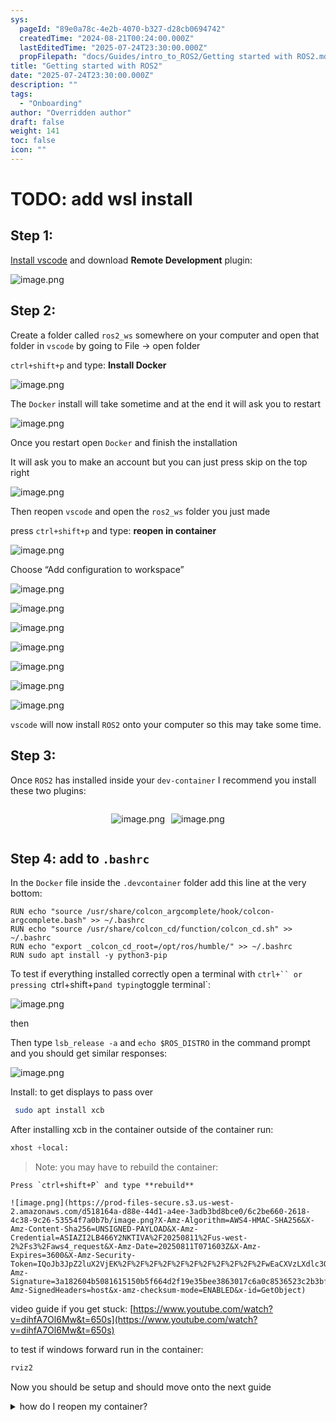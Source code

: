 ```yaml
---
sys:
  pageId: "89e0a78c-4e2b-4070-b327-d28cb0694742"
  createdTime: "2024-08-21T00:24:00.000Z"
  lastEditedTime: "2025-07-24T23:30:00.000Z"
  propFilepath: "docs/Guides/intro_to_ROS2/Getting started with ROS2.md"
title: "Getting started with ROS2"
date: "2025-07-24T23:30:00.000Z"
description: ""
tags:
  - "Onboarding"
author: "Overridden author"
draft: false
weight: 141
toc: false
icon: ""
---
```


# TODO: add wsl install

## Step 1:

[Install vscode](https://code.visualstudio.com/download) and download **Remote Development** plugin:

![image.png](https://prod-files-secure.s3.us-west-2.amazonaws.com/d518164a-d88e-44d1-a4ee-3adb3bd8bce0/efb52993-1881-4a40-b95e-6f020334f022/image.png?X-Amz-Algorithm=AWS4-HMAC-SHA256&X-Amz-Content-Sha256=UNSIGNED-PAYLOAD&X-Amz-Credential=ASIAZI2LB46654Q5V4EP%2F20250811%2Fus-west-2%2Fs3%2Faws4_request&X-Amz-Date=20250811T071557Z&X-Amz-Expires=3600&X-Amz-Security-Token=IQoJb3JpZ2luX2VjEK%2F%2F%2F%2F%2F%2F%2F%2F%2F%2F%2FwEaCXVzLXdlc3QtMiJGMEQCIFYSNx22KQxsjzBa6RznbaOimGOYBSJWu1RQCtVS7oGBAiBrdO6J%2B8058%2F1l%2F1rduOmaDVhcvvlBIK5egKTDkYQfpSqIBAjo%2F%2F%2F%2F%2F%2F%2F%2F%2F%2F8BEAAaDDYzNzQyMzE4MzgwNSIMQZcgAjLKxr38JSANKtwDgHCUUBx5sWS4kxTCbUF1Lxnh%2FuMqevtfwBSMp4ibf%2FlsJxYlG4MlJAc339i%2BSLzDIR4sKILPWoIzBezw6x5UBuyBpq0oUGM6J10%2BNAeq%2B8piHbPeh%2FDB8T%2Fq58RcuI6JWr35oyFjzYAzMd4wKHSCErTmlaqBdIMt%2Fd2STHmKQeBy734LnW%2BZzjZ8bVp8oAAztjolTCMzGLmXVlDld73Tgvqr2zVdam%2BoDRvqIi4cqte29xr6uzxtXJKJqwoFqZgC72ByZvNTl61%2FYF6tPJQvTjwNbnyndINcC%2FdS5fflo%2F1wYK%2FpJGUEBgDu0c5s0i8MDR9iNjtBs45zyCFUrMj%2F49gphRha91hbzgh5gOJARr%2BPtqWu9g%2F0vvIzpF8o1iXRMWzDz22LZIeJXbEbCxoMZa0eMcCek2drQbvaHTrQcpObwuUJgvHA91nzg9RHti%2Bbq8miIUcD%2FXQ7xeTh524BxwDFz9y%2F7D4abt2kT9LoBvhkP9X9a2FsMJP%2FsfzPu4jLtb3FsOssm%2B4q4RuokWdjGPKJDcpFaXSfVK%2FxsKmy9vx%2FKPJENix%2Fyzgz38p%2BSbWGWc1%2FFz79oxhT3Fb%2Fe1Fo9dRXh1jPHDlhDW%2FJIkR5NmMz8zi92iBeT9yGLwcwwavmxAY6pgHR3q8Wo4j%2B%2Blz7NbdwBnSi%2BhNRS6TFINSObQCyU1k2ij8IYQJbcY%2F80yMGUZXuoJNDltU45R7wG1%2F8xQRfQJTGFANKgQ0iwbUzYZHeCysfgFn9IA1mSQx%2FtnKlz0W%2Fslf4wXp4UM%2FiSndRzIvqQFcU1n6qyKIWOLS4YKQd3j1aRJMyuBSHVzF1H9q25f93exBMfWq%2F1CDpTtjCa6JsCXh752g7jc65&X-Amz-Signature=798ebf72c4cd1e06f80c826eee526c5440efedef9491d33cf78fe5a0611db951&X-Amz-SignedHeaders=host&x-amz-checksum-mode=ENABLED&x-id=GetObject)

## Step 2:

Create a folder called `ros2_ws` somewhere on your computer and open that folder in `vscode` by going to File → open folder 

`ctrl+shift+p` and type: **Install Docker**

![image.png](https://prod-files-secure.s3.us-west-2.amazonaws.com/d518164a-d88e-44d1-a4ee-3adb3bd8bce0/2269dc0e-1cd5-47ff-bceb-c04ad9b2eab0/image.png?X-Amz-Algorithm=AWS4-HMAC-SHA256&X-Amz-Content-Sha256=UNSIGNED-PAYLOAD&X-Amz-Credential=ASIAZI2LB46654Q5V4EP%2F20250811%2Fus-west-2%2Fs3%2Faws4_request&X-Amz-Date=20250811T071557Z&X-Amz-Expires=3600&X-Amz-Security-Token=IQoJb3JpZ2luX2VjEK%2F%2F%2F%2F%2F%2F%2F%2F%2F%2F%2FwEaCXVzLXdlc3QtMiJGMEQCIFYSNx22KQxsjzBa6RznbaOimGOYBSJWu1RQCtVS7oGBAiBrdO6J%2B8058%2F1l%2F1rduOmaDVhcvvlBIK5egKTDkYQfpSqIBAjo%2F%2F%2F%2F%2F%2F%2F%2F%2F%2F8BEAAaDDYzNzQyMzE4MzgwNSIMQZcgAjLKxr38JSANKtwDgHCUUBx5sWS4kxTCbUF1Lxnh%2FuMqevtfwBSMp4ibf%2FlsJxYlG4MlJAc339i%2BSLzDIR4sKILPWoIzBezw6x5UBuyBpq0oUGM6J10%2BNAeq%2B8piHbPeh%2FDB8T%2Fq58RcuI6JWr35oyFjzYAzMd4wKHSCErTmlaqBdIMt%2Fd2STHmKQeBy734LnW%2BZzjZ8bVp8oAAztjolTCMzGLmXVlDld73Tgvqr2zVdam%2BoDRvqIi4cqte29xr6uzxtXJKJqwoFqZgC72ByZvNTl61%2FYF6tPJQvTjwNbnyndINcC%2FdS5fflo%2F1wYK%2FpJGUEBgDu0c5s0i8MDR9iNjtBs45zyCFUrMj%2F49gphRha91hbzgh5gOJARr%2BPtqWu9g%2F0vvIzpF8o1iXRMWzDz22LZIeJXbEbCxoMZa0eMcCek2drQbvaHTrQcpObwuUJgvHA91nzg9RHti%2Bbq8miIUcD%2FXQ7xeTh524BxwDFz9y%2F7D4abt2kT9LoBvhkP9X9a2FsMJP%2FsfzPu4jLtb3FsOssm%2B4q4RuokWdjGPKJDcpFaXSfVK%2FxsKmy9vx%2FKPJENix%2Fyzgz38p%2BSbWGWc1%2FFz79oxhT3Fb%2Fe1Fo9dRXh1jPHDlhDW%2FJIkR5NmMz8zi92iBeT9yGLwcwwavmxAY6pgHR3q8Wo4j%2B%2Blz7NbdwBnSi%2BhNRS6TFINSObQCyU1k2ij8IYQJbcY%2F80yMGUZXuoJNDltU45R7wG1%2F8xQRfQJTGFANKgQ0iwbUzYZHeCysfgFn9IA1mSQx%2FtnKlz0W%2Fslf4wXp4UM%2FiSndRzIvqQFcU1n6qyKIWOLS4YKQd3j1aRJMyuBSHVzF1H9q25f93exBMfWq%2F1CDpTtjCa6JsCXh752g7jc65&X-Amz-Signature=4afd62a7a6c618f75e42e9b96a1a6ed1cd0b3b3fc16dcac703f3681330537b49&X-Amz-SignedHeaders=host&x-amz-checksum-mode=ENABLED&x-id=GetObject)

The `Docker` install will take sometime and at the end it will ask you to restart

![image.png](https://prod-files-secure.s3.us-west-2.amazonaws.com/d518164a-d88e-44d1-a4ee-3adb3bd8bce0/ed233f78-be33-4b1f-b89c-9c346c0e961e/image.png?X-Amz-Algorithm=AWS4-HMAC-SHA256&X-Amz-Content-Sha256=UNSIGNED-PAYLOAD&X-Amz-Credential=ASIAZI2LB46654Q5V4EP%2F20250811%2Fus-west-2%2Fs3%2Faws4_request&X-Amz-Date=20250811T071557Z&X-Amz-Expires=3600&X-Amz-Security-Token=IQoJb3JpZ2luX2VjEK%2F%2F%2F%2F%2F%2F%2F%2F%2F%2F%2FwEaCXVzLXdlc3QtMiJGMEQCIFYSNx22KQxsjzBa6RznbaOimGOYBSJWu1RQCtVS7oGBAiBrdO6J%2B8058%2F1l%2F1rduOmaDVhcvvlBIK5egKTDkYQfpSqIBAjo%2F%2F%2F%2F%2F%2F%2F%2F%2F%2F8BEAAaDDYzNzQyMzE4MzgwNSIMQZcgAjLKxr38JSANKtwDgHCUUBx5sWS4kxTCbUF1Lxnh%2FuMqevtfwBSMp4ibf%2FlsJxYlG4MlJAc339i%2BSLzDIR4sKILPWoIzBezw6x5UBuyBpq0oUGM6J10%2BNAeq%2B8piHbPeh%2FDB8T%2Fq58RcuI6JWr35oyFjzYAzMd4wKHSCErTmlaqBdIMt%2Fd2STHmKQeBy734LnW%2BZzjZ8bVp8oAAztjolTCMzGLmXVlDld73Tgvqr2zVdam%2BoDRvqIi4cqte29xr6uzxtXJKJqwoFqZgC72ByZvNTl61%2FYF6tPJQvTjwNbnyndINcC%2FdS5fflo%2F1wYK%2FpJGUEBgDu0c5s0i8MDR9iNjtBs45zyCFUrMj%2F49gphRha91hbzgh5gOJARr%2BPtqWu9g%2F0vvIzpF8o1iXRMWzDz22LZIeJXbEbCxoMZa0eMcCek2drQbvaHTrQcpObwuUJgvHA91nzg9RHti%2Bbq8miIUcD%2FXQ7xeTh524BxwDFz9y%2F7D4abt2kT9LoBvhkP9X9a2FsMJP%2FsfzPu4jLtb3FsOssm%2B4q4RuokWdjGPKJDcpFaXSfVK%2FxsKmy9vx%2FKPJENix%2Fyzgz38p%2BSbWGWc1%2FFz79oxhT3Fb%2Fe1Fo9dRXh1jPHDlhDW%2FJIkR5NmMz8zi92iBeT9yGLwcwwavmxAY6pgHR3q8Wo4j%2B%2Blz7NbdwBnSi%2BhNRS6TFINSObQCyU1k2ij8IYQJbcY%2F80yMGUZXuoJNDltU45R7wG1%2F8xQRfQJTGFANKgQ0iwbUzYZHeCysfgFn9IA1mSQx%2FtnKlz0W%2Fslf4wXp4UM%2FiSndRzIvqQFcU1n6qyKIWOLS4YKQd3j1aRJMyuBSHVzF1H9q25f93exBMfWq%2F1CDpTtjCa6JsCXh752g7jc65&X-Amz-Signature=72434acb2c1315e76f3194278bbc52a282f286b08784b9c7088963515d92d510&X-Amz-SignedHeaders=host&x-amz-checksum-mode=ENABLED&x-id=GetObject)

Once you restart open `Docker` and finish the installation

It will ask you to make an account but you can just press skip on the top right

![image.png](https://prod-files-secure.s3.us-west-2.amazonaws.com/d518164a-d88e-44d1-a4ee-3adb3bd8bce0/21010ad9-1659-4fd9-9f59-9932a09b2a3d/image.png?X-Amz-Algorithm=AWS4-HMAC-SHA256&X-Amz-Content-Sha256=UNSIGNED-PAYLOAD&X-Amz-Credential=ASIAZI2LB46654Q5V4EP%2F20250811%2Fus-west-2%2Fs3%2Faws4_request&X-Amz-Date=20250811T071557Z&X-Amz-Expires=3600&X-Amz-Security-Token=IQoJb3JpZ2luX2VjEK%2F%2F%2F%2F%2F%2F%2F%2F%2F%2F%2FwEaCXVzLXdlc3QtMiJGMEQCIFYSNx22KQxsjzBa6RznbaOimGOYBSJWu1RQCtVS7oGBAiBrdO6J%2B8058%2F1l%2F1rduOmaDVhcvvlBIK5egKTDkYQfpSqIBAjo%2F%2F%2F%2F%2F%2F%2F%2F%2F%2F8BEAAaDDYzNzQyMzE4MzgwNSIMQZcgAjLKxr38JSANKtwDgHCUUBx5sWS4kxTCbUF1Lxnh%2FuMqevtfwBSMp4ibf%2FlsJxYlG4MlJAc339i%2BSLzDIR4sKILPWoIzBezw6x5UBuyBpq0oUGM6J10%2BNAeq%2B8piHbPeh%2FDB8T%2Fq58RcuI6JWr35oyFjzYAzMd4wKHSCErTmlaqBdIMt%2Fd2STHmKQeBy734LnW%2BZzjZ8bVp8oAAztjolTCMzGLmXVlDld73Tgvqr2zVdam%2BoDRvqIi4cqte29xr6uzxtXJKJqwoFqZgC72ByZvNTl61%2FYF6tPJQvTjwNbnyndINcC%2FdS5fflo%2F1wYK%2FpJGUEBgDu0c5s0i8MDR9iNjtBs45zyCFUrMj%2F49gphRha91hbzgh5gOJARr%2BPtqWu9g%2F0vvIzpF8o1iXRMWzDz22LZIeJXbEbCxoMZa0eMcCek2drQbvaHTrQcpObwuUJgvHA91nzg9RHti%2Bbq8miIUcD%2FXQ7xeTh524BxwDFz9y%2F7D4abt2kT9LoBvhkP9X9a2FsMJP%2FsfzPu4jLtb3FsOssm%2B4q4RuokWdjGPKJDcpFaXSfVK%2FxsKmy9vx%2FKPJENix%2Fyzgz38p%2BSbWGWc1%2FFz79oxhT3Fb%2Fe1Fo9dRXh1jPHDlhDW%2FJIkR5NmMz8zi92iBeT9yGLwcwwavmxAY6pgHR3q8Wo4j%2B%2Blz7NbdwBnSi%2BhNRS6TFINSObQCyU1k2ij8IYQJbcY%2F80yMGUZXuoJNDltU45R7wG1%2F8xQRfQJTGFANKgQ0iwbUzYZHeCysfgFn9IA1mSQx%2FtnKlz0W%2Fslf4wXp4UM%2FiSndRzIvqQFcU1n6qyKIWOLS4YKQd3j1aRJMyuBSHVzF1H9q25f93exBMfWq%2F1CDpTtjCa6JsCXh752g7jc65&X-Amz-Signature=e1efea0fd93d2065c958cc3335cecbd568caa14444238ae98d49b55ec0aee210&X-Amz-SignedHeaders=host&x-amz-checksum-mode=ENABLED&x-id=GetObject)

Then reopen `vscode` and open the `ros2_ws` folder you just made

press `ctrl+shift+p` and type: **reopen in container**

![image.png](https://prod-files-secure.s3.us-west-2.amazonaws.com/d518164a-d88e-44d1-a4ee-3adb3bd8bce0/4e93b8c2-41ad-488c-8095-c74205196118/image.png?X-Amz-Algorithm=AWS4-HMAC-SHA256&X-Amz-Content-Sha256=UNSIGNED-PAYLOAD&X-Amz-Credential=ASIAZI2LB46654Q5V4EP%2F20250811%2Fus-west-2%2Fs3%2Faws4_request&X-Amz-Date=20250811T071557Z&X-Amz-Expires=3600&X-Amz-Security-Token=IQoJb3JpZ2luX2VjEK%2F%2F%2F%2F%2F%2F%2F%2F%2F%2F%2FwEaCXVzLXdlc3QtMiJGMEQCIFYSNx22KQxsjzBa6RznbaOimGOYBSJWu1RQCtVS7oGBAiBrdO6J%2B8058%2F1l%2F1rduOmaDVhcvvlBIK5egKTDkYQfpSqIBAjo%2F%2F%2F%2F%2F%2F%2F%2F%2F%2F8BEAAaDDYzNzQyMzE4MzgwNSIMQZcgAjLKxr38JSANKtwDgHCUUBx5sWS4kxTCbUF1Lxnh%2FuMqevtfwBSMp4ibf%2FlsJxYlG4MlJAc339i%2BSLzDIR4sKILPWoIzBezw6x5UBuyBpq0oUGM6J10%2BNAeq%2B8piHbPeh%2FDB8T%2Fq58RcuI6JWr35oyFjzYAzMd4wKHSCErTmlaqBdIMt%2Fd2STHmKQeBy734LnW%2BZzjZ8bVp8oAAztjolTCMzGLmXVlDld73Tgvqr2zVdam%2BoDRvqIi4cqte29xr6uzxtXJKJqwoFqZgC72ByZvNTl61%2FYF6tPJQvTjwNbnyndINcC%2FdS5fflo%2F1wYK%2FpJGUEBgDu0c5s0i8MDR9iNjtBs45zyCFUrMj%2F49gphRha91hbzgh5gOJARr%2BPtqWu9g%2F0vvIzpF8o1iXRMWzDz22LZIeJXbEbCxoMZa0eMcCek2drQbvaHTrQcpObwuUJgvHA91nzg9RHti%2Bbq8miIUcD%2FXQ7xeTh524BxwDFz9y%2F7D4abt2kT9LoBvhkP9X9a2FsMJP%2FsfzPu4jLtb3FsOssm%2B4q4RuokWdjGPKJDcpFaXSfVK%2FxsKmy9vx%2FKPJENix%2Fyzgz38p%2BSbWGWc1%2FFz79oxhT3Fb%2Fe1Fo9dRXh1jPHDlhDW%2FJIkR5NmMz8zi92iBeT9yGLwcwwavmxAY6pgHR3q8Wo4j%2B%2Blz7NbdwBnSi%2BhNRS6TFINSObQCyU1k2ij8IYQJbcY%2F80yMGUZXuoJNDltU45R7wG1%2F8xQRfQJTGFANKgQ0iwbUzYZHeCysfgFn9IA1mSQx%2FtnKlz0W%2Fslf4wXp4UM%2FiSndRzIvqQFcU1n6qyKIWOLS4YKQd3j1aRJMyuBSHVzF1H9q25f93exBMfWq%2F1CDpTtjCa6JsCXh752g7jc65&X-Amz-Signature=8163305c5cb899300841533d60dbf845be369f9e5f4f612bcdf6a9a17efe8eae&X-Amz-SignedHeaders=host&x-amz-checksum-mode=ENABLED&x-id=GetObject)

Choose “Add configuration to workspace”

![image.png](https://prod-files-secure.s3.us-west-2.amazonaws.com/d518164a-d88e-44d1-a4ee-3adb3bd8bce0/9560b282-5060-4989-ba37-97e7b2c22476/image.png?X-Amz-Algorithm=AWS4-HMAC-SHA256&X-Amz-Content-Sha256=UNSIGNED-PAYLOAD&X-Amz-Credential=ASIAZI2LB46654Q5V4EP%2F20250811%2Fus-west-2%2Fs3%2Faws4_request&X-Amz-Date=20250811T071557Z&X-Amz-Expires=3600&X-Amz-Security-Token=IQoJb3JpZ2luX2VjEK%2F%2F%2F%2F%2F%2F%2F%2F%2F%2F%2FwEaCXVzLXdlc3QtMiJGMEQCIFYSNx22KQxsjzBa6RznbaOimGOYBSJWu1RQCtVS7oGBAiBrdO6J%2B8058%2F1l%2F1rduOmaDVhcvvlBIK5egKTDkYQfpSqIBAjo%2F%2F%2F%2F%2F%2F%2F%2F%2F%2F8BEAAaDDYzNzQyMzE4MzgwNSIMQZcgAjLKxr38JSANKtwDgHCUUBx5sWS4kxTCbUF1Lxnh%2FuMqevtfwBSMp4ibf%2FlsJxYlG4MlJAc339i%2BSLzDIR4sKILPWoIzBezw6x5UBuyBpq0oUGM6J10%2BNAeq%2B8piHbPeh%2FDB8T%2Fq58RcuI6JWr35oyFjzYAzMd4wKHSCErTmlaqBdIMt%2Fd2STHmKQeBy734LnW%2BZzjZ8bVp8oAAztjolTCMzGLmXVlDld73Tgvqr2zVdam%2BoDRvqIi4cqte29xr6uzxtXJKJqwoFqZgC72ByZvNTl61%2FYF6tPJQvTjwNbnyndINcC%2FdS5fflo%2F1wYK%2FpJGUEBgDu0c5s0i8MDR9iNjtBs45zyCFUrMj%2F49gphRha91hbzgh5gOJARr%2BPtqWu9g%2F0vvIzpF8o1iXRMWzDz22LZIeJXbEbCxoMZa0eMcCek2drQbvaHTrQcpObwuUJgvHA91nzg9RHti%2Bbq8miIUcD%2FXQ7xeTh524BxwDFz9y%2F7D4abt2kT9LoBvhkP9X9a2FsMJP%2FsfzPu4jLtb3FsOssm%2B4q4RuokWdjGPKJDcpFaXSfVK%2FxsKmy9vx%2FKPJENix%2Fyzgz38p%2BSbWGWc1%2FFz79oxhT3Fb%2Fe1Fo9dRXh1jPHDlhDW%2FJIkR5NmMz8zi92iBeT9yGLwcwwavmxAY6pgHR3q8Wo4j%2B%2Blz7NbdwBnSi%2BhNRS6TFINSObQCyU1k2ij8IYQJbcY%2F80yMGUZXuoJNDltU45R7wG1%2F8xQRfQJTGFANKgQ0iwbUzYZHeCysfgFn9IA1mSQx%2FtnKlz0W%2Fslf4wXp4UM%2FiSndRzIvqQFcU1n6qyKIWOLS4YKQd3j1aRJMyuBSHVzF1H9q25f93exBMfWq%2F1CDpTtjCa6JsCXh752g7jc65&X-Amz-Signature=14e48b6c9c08818d4156fa820be0158d2c757bcaf220c8f9437caf6cad539b3e&X-Amz-SignedHeaders=host&x-amz-checksum-mode=ENABLED&x-id=GetObject)

![image.png](https://prod-files-secure.s3.us-west-2.amazonaws.com/d518164a-d88e-44d1-a4ee-3adb3bd8bce0/2ee63f81-886b-48e8-a553-dc6e5eac99e4/image.png?X-Amz-Algorithm=AWS4-HMAC-SHA256&X-Amz-Content-Sha256=UNSIGNED-PAYLOAD&X-Amz-Credential=ASIAZI2LB46654Q5V4EP%2F20250811%2Fus-west-2%2Fs3%2Faws4_request&X-Amz-Date=20250811T071557Z&X-Amz-Expires=3600&X-Amz-Security-Token=IQoJb3JpZ2luX2VjEK%2F%2F%2F%2F%2F%2F%2F%2F%2F%2F%2FwEaCXVzLXdlc3QtMiJGMEQCIFYSNx22KQxsjzBa6RznbaOimGOYBSJWu1RQCtVS7oGBAiBrdO6J%2B8058%2F1l%2F1rduOmaDVhcvvlBIK5egKTDkYQfpSqIBAjo%2F%2F%2F%2F%2F%2F%2F%2F%2F%2F8BEAAaDDYzNzQyMzE4MzgwNSIMQZcgAjLKxr38JSANKtwDgHCUUBx5sWS4kxTCbUF1Lxnh%2FuMqevtfwBSMp4ibf%2FlsJxYlG4MlJAc339i%2BSLzDIR4sKILPWoIzBezw6x5UBuyBpq0oUGM6J10%2BNAeq%2B8piHbPeh%2FDB8T%2Fq58RcuI6JWr35oyFjzYAzMd4wKHSCErTmlaqBdIMt%2Fd2STHmKQeBy734LnW%2BZzjZ8bVp8oAAztjolTCMzGLmXVlDld73Tgvqr2zVdam%2BoDRvqIi4cqte29xr6uzxtXJKJqwoFqZgC72ByZvNTl61%2FYF6tPJQvTjwNbnyndINcC%2FdS5fflo%2F1wYK%2FpJGUEBgDu0c5s0i8MDR9iNjtBs45zyCFUrMj%2F49gphRha91hbzgh5gOJARr%2BPtqWu9g%2F0vvIzpF8o1iXRMWzDz22LZIeJXbEbCxoMZa0eMcCek2drQbvaHTrQcpObwuUJgvHA91nzg9RHti%2Bbq8miIUcD%2FXQ7xeTh524BxwDFz9y%2F7D4abt2kT9LoBvhkP9X9a2FsMJP%2FsfzPu4jLtb3FsOssm%2B4q4RuokWdjGPKJDcpFaXSfVK%2FxsKmy9vx%2FKPJENix%2Fyzgz38p%2BSbWGWc1%2FFz79oxhT3Fb%2Fe1Fo9dRXh1jPHDlhDW%2FJIkR5NmMz8zi92iBeT9yGLwcwwavmxAY6pgHR3q8Wo4j%2B%2Blz7NbdwBnSi%2BhNRS6TFINSObQCyU1k2ij8IYQJbcY%2F80yMGUZXuoJNDltU45R7wG1%2F8xQRfQJTGFANKgQ0iwbUzYZHeCysfgFn9IA1mSQx%2FtnKlz0W%2Fslf4wXp4UM%2FiSndRzIvqQFcU1n6qyKIWOLS4YKQd3j1aRJMyuBSHVzF1H9q25f93exBMfWq%2F1CDpTtjCa6JsCXh752g7jc65&X-Amz-Signature=936a04a62167ff5206b8612e96acdff7b0245eebdf9f9aa518f8ab6d10ff63e2&X-Amz-SignedHeaders=host&x-amz-checksum-mode=ENABLED&x-id=GetObject)

![image.png](https://prod-files-secure.s3.us-west-2.amazonaws.com/d518164a-d88e-44d1-a4ee-3adb3bd8bce0/e0fd626c-c8b6-4b2c-95d1-fa4c26514504/image.png?X-Amz-Algorithm=AWS4-HMAC-SHA256&X-Amz-Content-Sha256=UNSIGNED-PAYLOAD&X-Amz-Credential=ASIAZI2LB46654Q5V4EP%2F20250811%2Fus-west-2%2Fs3%2Faws4_request&X-Amz-Date=20250811T071557Z&X-Amz-Expires=3600&X-Amz-Security-Token=IQoJb3JpZ2luX2VjEK%2F%2F%2F%2F%2F%2F%2F%2F%2F%2F%2FwEaCXVzLXdlc3QtMiJGMEQCIFYSNx22KQxsjzBa6RznbaOimGOYBSJWu1RQCtVS7oGBAiBrdO6J%2B8058%2F1l%2F1rduOmaDVhcvvlBIK5egKTDkYQfpSqIBAjo%2F%2F%2F%2F%2F%2F%2F%2F%2F%2F8BEAAaDDYzNzQyMzE4MzgwNSIMQZcgAjLKxr38JSANKtwDgHCUUBx5sWS4kxTCbUF1Lxnh%2FuMqevtfwBSMp4ibf%2FlsJxYlG4MlJAc339i%2BSLzDIR4sKILPWoIzBezw6x5UBuyBpq0oUGM6J10%2BNAeq%2B8piHbPeh%2FDB8T%2Fq58RcuI6JWr35oyFjzYAzMd4wKHSCErTmlaqBdIMt%2Fd2STHmKQeBy734LnW%2BZzjZ8bVp8oAAztjolTCMzGLmXVlDld73Tgvqr2zVdam%2BoDRvqIi4cqte29xr6uzxtXJKJqwoFqZgC72ByZvNTl61%2FYF6tPJQvTjwNbnyndINcC%2FdS5fflo%2F1wYK%2FpJGUEBgDu0c5s0i8MDR9iNjtBs45zyCFUrMj%2F49gphRha91hbzgh5gOJARr%2BPtqWu9g%2F0vvIzpF8o1iXRMWzDz22LZIeJXbEbCxoMZa0eMcCek2drQbvaHTrQcpObwuUJgvHA91nzg9RHti%2Bbq8miIUcD%2FXQ7xeTh524BxwDFz9y%2F7D4abt2kT9LoBvhkP9X9a2FsMJP%2FsfzPu4jLtb3FsOssm%2B4q4RuokWdjGPKJDcpFaXSfVK%2FxsKmy9vx%2FKPJENix%2Fyzgz38p%2BSbWGWc1%2FFz79oxhT3Fb%2Fe1Fo9dRXh1jPHDlhDW%2FJIkR5NmMz8zi92iBeT9yGLwcwwavmxAY6pgHR3q8Wo4j%2B%2Blz7NbdwBnSi%2BhNRS6TFINSObQCyU1k2ij8IYQJbcY%2F80yMGUZXuoJNDltU45R7wG1%2F8xQRfQJTGFANKgQ0iwbUzYZHeCysfgFn9IA1mSQx%2FtnKlz0W%2Fslf4wXp4UM%2FiSndRzIvqQFcU1n6qyKIWOLS4YKQd3j1aRJMyuBSHVzF1H9q25f93exBMfWq%2F1CDpTtjCa6JsCXh752g7jc65&X-Amz-Signature=f58c153e569dc51cbbbf061182bee5d6590de297772c27ef90e25644441f19f9&X-Amz-SignedHeaders=host&x-amz-checksum-mode=ENABLED&x-id=GetObject)

![image.png](https://prod-files-secure.s3.us-west-2.amazonaws.com/d518164a-d88e-44d1-a4ee-3adb3bd8bce0/a2e13f50-d2ab-4719-a4c2-7ced634bfc9d/image.png?X-Amz-Algorithm=AWS4-HMAC-SHA256&X-Amz-Content-Sha256=UNSIGNED-PAYLOAD&X-Amz-Credential=ASIAZI2LB46654Q5V4EP%2F20250811%2Fus-west-2%2Fs3%2Faws4_request&X-Amz-Date=20250811T071557Z&X-Amz-Expires=3600&X-Amz-Security-Token=IQoJb3JpZ2luX2VjEK%2F%2F%2F%2F%2F%2F%2F%2F%2F%2F%2FwEaCXVzLXdlc3QtMiJGMEQCIFYSNx22KQxsjzBa6RznbaOimGOYBSJWu1RQCtVS7oGBAiBrdO6J%2B8058%2F1l%2F1rduOmaDVhcvvlBIK5egKTDkYQfpSqIBAjo%2F%2F%2F%2F%2F%2F%2F%2F%2F%2F8BEAAaDDYzNzQyMzE4MzgwNSIMQZcgAjLKxr38JSANKtwDgHCUUBx5sWS4kxTCbUF1Lxnh%2FuMqevtfwBSMp4ibf%2FlsJxYlG4MlJAc339i%2BSLzDIR4sKILPWoIzBezw6x5UBuyBpq0oUGM6J10%2BNAeq%2B8piHbPeh%2FDB8T%2Fq58RcuI6JWr35oyFjzYAzMd4wKHSCErTmlaqBdIMt%2Fd2STHmKQeBy734LnW%2BZzjZ8bVp8oAAztjolTCMzGLmXVlDld73Tgvqr2zVdam%2BoDRvqIi4cqte29xr6uzxtXJKJqwoFqZgC72ByZvNTl61%2FYF6tPJQvTjwNbnyndINcC%2FdS5fflo%2F1wYK%2FpJGUEBgDu0c5s0i8MDR9iNjtBs45zyCFUrMj%2F49gphRha91hbzgh5gOJARr%2BPtqWu9g%2F0vvIzpF8o1iXRMWzDz22LZIeJXbEbCxoMZa0eMcCek2drQbvaHTrQcpObwuUJgvHA91nzg9RHti%2Bbq8miIUcD%2FXQ7xeTh524BxwDFz9y%2F7D4abt2kT9LoBvhkP9X9a2FsMJP%2FsfzPu4jLtb3FsOssm%2B4q4RuokWdjGPKJDcpFaXSfVK%2FxsKmy9vx%2FKPJENix%2Fyzgz38p%2BSbWGWc1%2FFz79oxhT3Fb%2Fe1Fo9dRXh1jPHDlhDW%2FJIkR5NmMz8zi92iBeT9yGLwcwwavmxAY6pgHR3q8Wo4j%2B%2Blz7NbdwBnSi%2BhNRS6TFINSObQCyU1k2ij8IYQJbcY%2F80yMGUZXuoJNDltU45R7wG1%2F8xQRfQJTGFANKgQ0iwbUzYZHeCysfgFn9IA1mSQx%2FtnKlz0W%2Fslf4wXp4UM%2FiSndRzIvqQFcU1n6qyKIWOLS4YKQd3j1aRJMyuBSHVzF1H9q25f93exBMfWq%2F1CDpTtjCa6JsCXh752g7jc65&X-Amz-Signature=77dc38e54275cf2a5bc4dc9824fca1773a22008f1c677900d1e5460044012af3&X-Amz-SignedHeaders=host&x-amz-checksum-mode=ENABLED&x-id=GetObject)

![image.png](https://prod-files-secure.s3.us-west-2.amazonaws.com/d518164a-d88e-44d1-a4ee-3adb3bd8bce0/6cc478ad-aaba-4bf7-9fcc-403277ab896c/image.png?X-Amz-Algorithm=AWS4-HMAC-SHA256&X-Amz-Content-Sha256=UNSIGNED-PAYLOAD&X-Amz-Credential=ASIAZI2LB46654Q5V4EP%2F20250811%2Fus-west-2%2Fs3%2Faws4_request&X-Amz-Date=20250811T071557Z&X-Amz-Expires=3600&X-Amz-Security-Token=IQoJb3JpZ2luX2VjEK%2F%2F%2F%2F%2F%2F%2F%2F%2F%2F%2FwEaCXVzLXdlc3QtMiJGMEQCIFYSNx22KQxsjzBa6RznbaOimGOYBSJWu1RQCtVS7oGBAiBrdO6J%2B8058%2F1l%2F1rduOmaDVhcvvlBIK5egKTDkYQfpSqIBAjo%2F%2F%2F%2F%2F%2F%2F%2F%2F%2F8BEAAaDDYzNzQyMzE4MzgwNSIMQZcgAjLKxr38JSANKtwDgHCUUBx5sWS4kxTCbUF1Lxnh%2FuMqevtfwBSMp4ibf%2FlsJxYlG4MlJAc339i%2BSLzDIR4sKILPWoIzBezw6x5UBuyBpq0oUGM6J10%2BNAeq%2B8piHbPeh%2FDB8T%2Fq58RcuI6JWr35oyFjzYAzMd4wKHSCErTmlaqBdIMt%2Fd2STHmKQeBy734LnW%2BZzjZ8bVp8oAAztjolTCMzGLmXVlDld73Tgvqr2zVdam%2BoDRvqIi4cqte29xr6uzxtXJKJqwoFqZgC72ByZvNTl61%2FYF6tPJQvTjwNbnyndINcC%2FdS5fflo%2F1wYK%2FpJGUEBgDu0c5s0i8MDR9iNjtBs45zyCFUrMj%2F49gphRha91hbzgh5gOJARr%2BPtqWu9g%2F0vvIzpF8o1iXRMWzDz22LZIeJXbEbCxoMZa0eMcCek2drQbvaHTrQcpObwuUJgvHA91nzg9RHti%2Bbq8miIUcD%2FXQ7xeTh524BxwDFz9y%2F7D4abt2kT9LoBvhkP9X9a2FsMJP%2FsfzPu4jLtb3FsOssm%2B4q4RuokWdjGPKJDcpFaXSfVK%2FxsKmy9vx%2FKPJENix%2Fyzgz38p%2BSbWGWc1%2FFz79oxhT3Fb%2Fe1Fo9dRXh1jPHDlhDW%2FJIkR5NmMz8zi92iBeT9yGLwcwwavmxAY6pgHR3q8Wo4j%2B%2Blz7NbdwBnSi%2BhNRS6TFINSObQCyU1k2ij8IYQJbcY%2F80yMGUZXuoJNDltU45R7wG1%2F8xQRfQJTGFANKgQ0iwbUzYZHeCysfgFn9IA1mSQx%2FtnKlz0W%2Fslf4wXp4UM%2FiSndRzIvqQFcU1n6qyKIWOLS4YKQd3j1aRJMyuBSHVzF1H9q25f93exBMfWq%2F1CDpTtjCa6JsCXh752g7jc65&X-Amz-Signature=371420641a2106ee488643820e316ac2c0917581d21dbccdd3c15be3782b005f&X-Amz-SignedHeaders=host&x-amz-checksum-mode=ENABLED&x-id=GetObject)

![image.png](https://prod-files-secure.s3.us-west-2.amazonaws.com/d518164a-d88e-44d1-a4ee-3adb3bd8bce0/53255b28-f75e-430f-b9e3-c0ac8577e42b/image.png?X-Amz-Algorithm=AWS4-HMAC-SHA256&X-Amz-Content-Sha256=UNSIGNED-PAYLOAD&X-Amz-Credential=ASIAZI2LB46654Q5V4EP%2F20250811%2Fus-west-2%2Fs3%2Faws4_request&X-Amz-Date=20250811T071557Z&X-Amz-Expires=3600&X-Amz-Security-Token=IQoJb3JpZ2luX2VjEK%2F%2F%2F%2F%2F%2F%2F%2F%2F%2F%2FwEaCXVzLXdlc3QtMiJGMEQCIFYSNx22KQxsjzBa6RznbaOimGOYBSJWu1RQCtVS7oGBAiBrdO6J%2B8058%2F1l%2F1rduOmaDVhcvvlBIK5egKTDkYQfpSqIBAjo%2F%2F%2F%2F%2F%2F%2F%2F%2F%2F8BEAAaDDYzNzQyMzE4MzgwNSIMQZcgAjLKxr38JSANKtwDgHCUUBx5sWS4kxTCbUF1Lxnh%2FuMqevtfwBSMp4ibf%2FlsJxYlG4MlJAc339i%2BSLzDIR4sKILPWoIzBezw6x5UBuyBpq0oUGM6J10%2BNAeq%2B8piHbPeh%2FDB8T%2Fq58RcuI6JWr35oyFjzYAzMd4wKHSCErTmlaqBdIMt%2Fd2STHmKQeBy734LnW%2BZzjZ8bVp8oAAztjolTCMzGLmXVlDld73Tgvqr2zVdam%2BoDRvqIi4cqte29xr6uzxtXJKJqwoFqZgC72ByZvNTl61%2FYF6tPJQvTjwNbnyndINcC%2FdS5fflo%2F1wYK%2FpJGUEBgDu0c5s0i8MDR9iNjtBs45zyCFUrMj%2F49gphRha91hbzgh5gOJARr%2BPtqWu9g%2F0vvIzpF8o1iXRMWzDz22LZIeJXbEbCxoMZa0eMcCek2drQbvaHTrQcpObwuUJgvHA91nzg9RHti%2Bbq8miIUcD%2FXQ7xeTh524BxwDFz9y%2F7D4abt2kT9LoBvhkP9X9a2FsMJP%2FsfzPu4jLtb3FsOssm%2B4q4RuokWdjGPKJDcpFaXSfVK%2FxsKmy9vx%2FKPJENix%2Fyzgz38p%2BSbWGWc1%2FFz79oxhT3Fb%2Fe1Fo9dRXh1jPHDlhDW%2FJIkR5NmMz8zi92iBeT9yGLwcwwavmxAY6pgHR3q8Wo4j%2B%2Blz7NbdwBnSi%2BhNRS6TFINSObQCyU1k2ij8IYQJbcY%2F80yMGUZXuoJNDltU45R7wG1%2F8xQRfQJTGFANKgQ0iwbUzYZHeCysfgFn9IA1mSQx%2FtnKlz0W%2Fslf4wXp4UM%2FiSndRzIvqQFcU1n6qyKIWOLS4YKQd3j1aRJMyuBSHVzF1H9q25f93exBMfWq%2F1CDpTtjCa6JsCXh752g7jc65&X-Amz-Signature=7f20121a0c0bdef92435ac2dc181d91e4b26024985d5f13b912269d2c0dc9c25&X-Amz-SignedHeaders=host&x-amz-checksum-mode=ENABLED&x-id=GetObject)

![image.png](https://prod-files-secure.s3.us-west-2.amazonaws.com/d518164a-d88e-44d1-a4ee-3adb3bd8bce0/7c562767-5af9-4ffb-97d1-327bcdf4ee00/image.png?X-Amz-Algorithm=AWS4-HMAC-SHA256&X-Amz-Content-Sha256=UNSIGNED-PAYLOAD&X-Amz-Credential=ASIAZI2LB46654Q5V4EP%2F20250811%2Fus-west-2%2Fs3%2Faws4_request&X-Amz-Date=20250811T071557Z&X-Amz-Expires=3600&X-Amz-Security-Token=IQoJb3JpZ2luX2VjEK%2F%2F%2F%2F%2F%2F%2F%2F%2F%2F%2FwEaCXVzLXdlc3QtMiJGMEQCIFYSNx22KQxsjzBa6RznbaOimGOYBSJWu1RQCtVS7oGBAiBrdO6J%2B8058%2F1l%2F1rduOmaDVhcvvlBIK5egKTDkYQfpSqIBAjo%2F%2F%2F%2F%2F%2F%2F%2F%2F%2F8BEAAaDDYzNzQyMzE4MzgwNSIMQZcgAjLKxr38JSANKtwDgHCUUBx5sWS4kxTCbUF1Lxnh%2FuMqevtfwBSMp4ibf%2FlsJxYlG4MlJAc339i%2BSLzDIR4sKILPWoIzBezw6x5UBuyBpq0oUGM6J10%2BNAeq%2B8piHbPeh%2FDB8T%2Fq58RcuI6JWr35oyFjzYAzMd4wKHSCErTmlaqBdIMt%2Fd2STHmKQeBy734LnW%2BZzjZ8bVp8oAAztjolTCMzGLmXVlDld73Tgvqr2zVdam%2BoDRvqIi4cqte29xr6uzxtXJKJqwoFqZgC72ByZvNTl61%2FYF6tPJQvTjwNbnyndINcC%2FdS5fflo%2F1wYK%2FpJGUEBgDu0c5s0i8MDR9iNjtBs45zyCFUrMj%2F49gphRha91hbzgh5gOJARr%2BPtqWu9g%2F0vvIzpF8o1iXRMWzDz22LZIeJXbEbCxoMZa0eMcCek2drQbvaHTrQcpObwuUJgvHA91nzg9RHti%2Bbq8miIUcD%2FXQ7xeTh524BxwDFz9y%2F7D4abt2kT9LoBvhkP9X9a2FsMJP%2FsfzPu4jLtb3FsOssm%2B4q4RuokWdjGPKJDcpFaXSfVK%2FxsKmy9vx%2FKPJENix%2Fyzgz38p%2BSbWGWc1%2FFz79oxhT3Fb%2Fe1Fo9dRXh1jPHDlhDW%2FJIkR5NmMz8zi92iBeT9yGLwcwwavmxAY6pgHR3q8Wo4j%2B%2Blz7NbdwBnSi%2BhNRS6TFINSObQCyU1k2ij8IYQJbcY%2F80yMGUZXuoJNDltU45R7wG1%2F8xQRfQJTGFANKgQ0iwbUzYZHeCysfgFn9IA1mSQx%2FtnKlz0W%2Fslf4wXp4UM%2FiSndRzIvqQFcU1n6qyKIWOLS4YKQd3j1aRJMyuBSHVzF1H9q25f93exBMfWq%2F1CDpTtjCa6JsCXh752g7jc65&X-Amz-Signature=7d24cddd1d86b0c82857f7b409b09bd9eab6091567e688b174230eccfb7dcc69&X-Amz-SignedHeaders=host&x-amz-checksum-mode=ENABLED&x-id=GetObject)

`vscode` will now install `ROS2` onto your computer so this may take some time.

## Step 3:

Once `ROS2` has installed inside your `dev-container` I recommend you install these two plugins:

<div style="display: flex;flex-direction: row; column-gap:10px; max-width: 630px;justify-content: center;">
<div>

![image.png](https://prod-files-secure.s3.us-west-2.amazonaws.com/d518164a-d88e-44d1-a4ee-3adb3bd8bce0/3fc3d550-5a54-4ba1-ba6b-faa01cdb7369/image.png?X-Amz-Algorithm=AWS4-HMAC-SHA256&X-Amz-Content-Sha256=UNSIGNED-PAYLOAD&X-Amz-Credential=ASIAZI2LB4664YYDJT7E%2F20250811%2Fus-west-2%2Fs3%2Faws4_request&X-Amz-Date=20250811T071602Z&X-Amz-Expires=3600&X-Amz-Security-Token=IQoJb3JpZ2luX2VjEK%2F%2F%2F%2F%2F%2F%2F%2F%2F%2F%2FwEaCXVzLXdlc3QtMiJHMEUCIBF36BNQmBspUFtDHY23FW7Dk5taZHIt9NvEH4EeN%2BNYAiEA%2F8KThntfHIBTXrMrCKQnYqVfufE4xdOQ0HAxXCkCw9kqiAQI6P%2F%2F%2F%2F%2F%2F%2F%2F%2F%2FARAAGgw2Mzc0MjMxODM4MDUiDOpQChNsk5B0muPimircAxlmBpEUaNbfgsdlEdVHbE2XrcgpyT4AYjP7c8j1%2Ft0fpN5umQ5A0Nz9h4RIA3JfJ9mXUUHDxZIiAV5PHrrEhhlwS9XZjH7lFcrPL%2F0scaDIBgV3YDOY6gUXACiHU%2FHIQqDUtJj78XECWApId%2B2xMH%2FmgVeeypYczu5KkwBD65c%2BIa2kPYZ0Az1lQLgySQL1%2FH%2B%2F1pmE0XSxzXXEAuacuqxMrBwL9YxZcsOwO6cdzIxETQRnm50JkevPgL6AUcoJiMwdkNRCfM%2FwD3%2F5Bzg0YWmL3VB7ZP9MnXpU5f6utSAYYkIpZ3sLKm2UgRzGP7wIP8GYt6jNibLgyMCyw9vUW8v0alv9U5R8lNDYvHWXMb6g3n6k9yIvaPKmRBmFcKPT86BJhOp9LhWrfjehHmXuGedBRoHDap1LHbb9ywPT22vaa8goWjVwXtuLUttco5Rc8zmRHAHF8EkCaouCaQ%2BMb7HMrHyR2sl0UuxzkZ7tzhhR2S8zzq48CypWMo%2FjEYWAU5n9ehxtXVRbSsvYmO7c5Z5qsA4j8xiWyEiaycctdSj14Gf%2BKYX8YEYaH6cb6pTP0HIXCMnanRR%2Fq1zdBREHo%2B9ZwzOs3cYC9tjbdiny90k3%2FZaHyoxZvOMxzBlwMIGs5sQGOqUBRx%2BPBbLD6ZqsdM3KsGDLJGUBiymnVmkhDLwNJFDxLVwUmPEAngFDohhEiA2p2Eo%2Bv3nY1OwRViH1fqOn5HVztfJCemzDJeT7vJbfGvrRszy1tc6EmP%2FfI0MdNzbQK04FwXv%2BGEqmug3GaIGe1NlmwXs6AhVBYR3zzeHQ%2FqP1TxsVpSo98ygOIOeFESpkI1eytoSrGBqpyG2DFyJsdbIoMSu3tt4m&X-Amz-Signature=e459c01cf162ead5073ab0ce8400c4dbd782e7360d385babe6aa679259483f9f&X-Amz-SignedHeaders=host&x-amz-checksum-mode=ENABLED&x-id=GetObject)

</div>
<div>

![image.png](https://prod-files-secure.s3.us-west-2.amazonaws.com/d518164a-d88e-44d1-a4ee-3adb3bd8bce0/d994cc66-13c2-4093-a5a3-f84cf4601a82/image.png?X-Amz-Algorithm=AWS4-HMAC-SHA256&X-Amz-Content-Sha256=UNSIGNED-PAYLOAD&X-Amz-Credential=ASIAZI2LB466XQJPCXZS%2F20250811%2Fus-west-2%2Fs3%2Faws4_request&X-Amz-Date=20250811T071602Z&X-Amz-Expires=3600&X-Amz-Security-Token=IQoJb3JpZ2luX2VjEK%2F%2F%2F%2F%2F%2F%2F%2F%2F%2F%2FwEaCXVzLXdlc3QtMiJHMEUCIGMEc4JFkTcPd8jV3Z%2FggfgybNRfHUXejNyJjSHGEmNFAiEAvVxN6WDm5%2FoWNz0McejAOvxNW%2FKPv3vY5vdLuTPc7sUqiAQI6P%2F%2F%2F%2F%2F%2F%2F%2F%2F%2FARAAGgw2Mzc0MjMxODM4MDUiDMOf%2FaI6yJeKJb8oQircA%2F9fn1PUFdtiOVM5u%2BAZx4GdQAg%2FTplaFakpzUU8uJ0CkMwYBWS3Zr8zGLhog73ozO%2B1LUGHrfgiguGUpXb49rrmNkqiCMqBhQHrRRAYeBvWV8j9DU3LN%2BEWLybv1YSP5kImGE5c6Tzw3e17uDzc%2FuDLYrGyWWPBaY8EZWx9dlcFKxZ1aILvi1Zk1seBWltc0peJNS%2Bswdzngou%2Bf3OLZ7Ylu8QQwCXhnx32r%2BoyLsBuBQ%2FXbPzqdoI%2Fq37hngKdkIv%2B1cInFMFI0l8Q7wYkEgo4Sf9%2FOBTVjieBDppLpwae0fKzKQF29bpx06yvgiMsHvlLM1qVjT6ItskzaIpHafaCov59ZN93RV4Srz9auN7SphGyRy%2BXT8LgyHgERL1mq7Ic7jiUpAapr1JILhw9KQCIPSqy1H%2BmibLfIf8rucjkwp4zU9rEBj54g7%2FO6DPsJtQwowwNpwWWxbx5cbtZwuYxEXttICFo%2FKJpbPHt8AM7ofVEdg46qE1zDkqcYyD%2BcMSjhE%2Bidjd6bhkRqmfoo3ukJ2n1dvNGniJqoIVQshKAq6fGY74xOvtCjbRFIAkl7kT2fSqJXOSl3Q3RRWf1Jr%2Fb%2Bg%2BgYlNBA6PVCxT4l798ESosdQYCRyLZi6keMP6r5sQGOqUBs2T0%2FO1A0K7Ncmf0TJzM8gVTqadKmftsHInsKYbyootmsM2%2FXGtBqpQSre1l0OQpir2lENQcKjLafhmcY%2BUVsnxM6cm4NJBMd307CjtTZIXmnZmGuPdEPbiPQTchn68wBGs8BCq6N8f97RS0nVJLJn2UvQLwnf5iTeaUyeg1uXg9qU3GpUlZdWHgZuJDIkmlIznzjVU5OXKzaOtbdR3w8IseDLiu&X-Amz-Signature=cf6a45550c4927c5b0726d5cd8cd4d3805e107b12954375622eda0a416663598&X-Amz-SignedHeaders=host&x-amz-checksum-mode=ENABLED&x-id=GetObject)

</div>
</div>

## Step 4: add to `.bashrc`

In the `Docker` file inside the `.devcontainer` folder add this line at the very bottom: 

```docker
RUN echo "source /usr/share/colcon_argcomplete/hook/colcon-argcomplete.bash" >> ~/.bashrc
RUN echo "source /usr/share/colcon_cd/function/colcon_cd.sh" >> ~/.bashrc
RUN echo "export _colcon_cd_root=/opt/ros/humble/" >> ~/.bashrc
RUN sudo apt install -y python3-pip 
```

To test if everything installed correctly open a terminal with `ctrl+`` or pressing `ctrl+shift+p` and typing `toggle terminal`:

![image.png](https://prod-files-secure.s3.us-west-2.amazonaws.com/d518164a-d88e-44d1-a4ee-3adb3bd8bce0/6a4943d8-b04e-4c02-9a58-775f3384d1a5/image.png?X-Amz-Algorithm=AWS4-HMAC-SHA256&X-Amz-Content-Sha256=UNSIGNED-PAYLOAD&X-Amz-Credential=ASIAZI2LB46654Q5V4EP%2F20250811%2Fus-west-2%2Fs3%2Faws4_request&X-Amz-Date=20250811T071557Z&X-Amz-Expires=3600&X-Amz-Security-Token=IQoJb3JpZ2luX2VjEK%2F%2F%2F%2F%2F%2F%2F%2F%2F%2F%2FwEaCXVzLXdlc3QtMiJGMEQCIFYSNx22KQxsjzBa6RznbaOimGOYBSJWu1RQCtVS7oGBAiBrdO6J%2B8058%2F1l%2F1rduOmaDVhcvvlBIK5egKTDkYQfpSqIBAjo%2F%2F%2F%2F%2F%2F%2F%2F%2F%2F8BEAAaDDYzNzQyMzE4MzgwNSIMQZcgAjLKxr38JSANKtwDgHCUUBx5sWS4kxTCbUF1Lxnh%2FuMqevtfwBSMp4ibf%2FlsJxYlG4MlJAc339i%2BSLzDIR4sKILPWoIzBezw6x5UBuyBpq0oUGM6J10%2BNAeq%2B8piHbPeh%2FDB8T%2Fq58RcuI6JWr35oyFjzYAzMd4wKHSCErTmlaqBdIMt%2Fd2STHmKQeBy734LnW%2BZzjZ8bVp8oAAztjolTCMzGLmXVlDld73Tgvqr2zVdam%2BoDRvqIi4cqte29xr6uzxtXJKJqwoFqZgC72ByZvNTl61%2FYF6tPJQvTjwNbnyndINcC%2FdS5fflo%2F1wYK%2FpJGUEBgDu0c5s0i8MDR9iNjtBs45zyCFUrMj%2F49gphRha91hbzgh5gOJARr%2BPtqWu9g%2F0vvIzpF8o1iXRMWzDz22LZIeJXbEbCxoMZa0eMcCek2drQbvaHTrQcpObwuUJgvHA91nzg9RHti%2Bbq8miIUcD%2FXQ7xeTh524BxwDFz9y%2F7D4abt2kT9LoBvhkP9X9a2FsMJP%2FsfzPu4jLtb3FsOssm%2B4q4RuokWdjGPKJDcpFaXSfVK%2FxsKmy9vx%2FKPJENix%2Fyzgz38p%2BSbWGWc1%2FFz79oxhT3Fb%2Fe1Fo9dRXh1jPHDlhDW%2FJIkR5NmMz8zi92iBeT9yGLwcwwavmxAY6pgHR3q8Wo4j%2B%2Blz7NbdwBnSi%2BhNRS6TFINSObQCyU1k2ij8IYQJbcY%2F80yMGUZXuoJNDltU45R7wG1%2F8xQRfQJTGFANKgQ0iwbUzYZHeCysfgFn9IA1mSQx%2FtnKlz0W%2Fslf4wXp4UM%2FiSndRzIvqQFcU1n6qyKIWOLS4YKQd3j1aRJMyuBSHVzF1H9q25f93exBMfWq%2F1CDpTtjCa6JsCXh752g7jc65&X-Amz-Signature=64ee93db7a1b4de80016e98b366844c32c1750edbb27ac96137c415b3c4f8454&X-Amz-SignedHeaders=host&x-amz-checksum-mode=ENABLED&x-id=GetObject)

then 

Then type `lsb_release -a` and `echo $ROS_DISTRO` in the command prompt and you should get similar responses:

![image.png](https://prod-files-secure.s3.us-west-2.amazonaws.com/d518164a-d88e-44d1-a4ee-3adb3bd8bce0/3e635dec-a805-4e85-8b9e-d000e5b71a4e/image.png?X-Amz-Algorithm=AWS4-HMAC-SHA256&X-Amz-Content-Sha256=UNSIGNED-PAYLOAD&X-Amz-Credential=ASIAZI2LB46654Q5V4EP%2F20250811%2Fus-west-2%2Fs3%2Faws4_request&X-Amz-Date=20250811T071557Z&X-Amz-Expires=3600&X-Amz-Security-Token=IQoJb3JpZ2luX2VjEK%2F%2F%2F%2F%2F%2F%2F%2F%2F%2F%2FwEaCXVzLXdlc3QtMiJGMEQCIFYSNx22KQxsjzBa6RznbaOimGOYBSJWu1RQCtVS7oGBAiBrdO6J%2B8058%2F1l%2F1rduOmaDVhcvvlBIK5egKTDkYQfpSqIBAjo%2F%2F%2F%2F%2F%2F%2F%2F%2F%2F8BEAAaDDYzNzQyMzE4MzgwNSIMQZcgAjLKxr38JSANKtwDgHCUUBx5sWS4kxTCbUF1Lxnh%2FuMqevtfwBSMp4ibf%2FlsJxYlG4MlJAc339i%2BSLzDIR4sKILPWoIzBezw6x5UBuyBpq0oUGM6J10%2BNAeq%2B8piHbPeh%2FDB8T%2Fq58RcuI6JWr35oyFjzYAzMd4wKHSCErTmlaqBdIMt%2Fd2STHmKQeBy734LnW%2BZzjZ8bVp8oAAztjolTCMzGLmXVlDld73Tgvqr2zVdam%2BoDRvqIi4cqte29xr6uzxtXJKJqwoFqZgC72ByZvNTl61%2FYF6tPJQvTjwNbnyndINcC%2FdS5fflo%2F1wYK%2FpJGUEBgDu0c5s0i8MDR9iNjtBs45zyCFUrMj%2F49gphRha91hbzgh5gOJARr%2BPtqWu9g%2F0vvIzpF8o1iXRMWzDz22LZIeJXbEbCxoMZa0eMcCek2drQbvaHTrQcpObwuUJgvHA91nzg9RHti%2Bbq8miIUcD%2FXQ7xeTh524BxwDFz9y%2F7D4abt2kT9LoBvhkP9X9a2FsMJP%2FsfzPu4jLtb3FsOssm%2B4q4RuokWdjGPKJDcpFaXSfVK%2FxsKmy9vx%2FKPJENix%2Fyzgz38p%2BSbWGWc1%2FFz79oxhT3Fb%2Fe1Fo9dRXh1jPHDlhDW%2FJIkR5NmMz8zi92iBeT9yGLwcwwavmxAY6pgHR3q8Wo4j%2B%2Blz7NbdwBnSi%2BhNRS6TFINSObQCyU1k2ij8IYQJbcY%2F80yMGUZXuoJNDltU45R7wG1%2F8xQRfQJTGFANKgQ0iwbUzYZHeCysfgFn9IA1mSQx%2FtnKlz0W%2Fslf4wXp4UM%2FiSndRzIvqQFcU1n6qyKIWOLS4YKQd3j1aRJMyuBSHVzF1H9q25f93exBMfWq%2F1CDpTtjCa6JsCXh752g7jc65&X-Amz-Signature=035b096e6a658b5417cb9fd62fd6c430386b8fc61db03ed0b9d72116fb7684b8&X-Amz-SignedHeaders=host&x-amz-checksum-mode=ENABLED&x-id=GetObject)

Install:  to get displays to pass over

```bash
 sudo apt install xcb
```

After installing xcb in the container outside of the container run:

```python
xhost +local:
```

> Note: you may have to rebuild the container:

	Press `ctrl+shift+P` and type **rebuild**

	![image.png](https://prod-files-secure.s3.us-west-2.amazonaws.com/d518164a-d88e-44d1-a4ee-3adb3bd8bce0/6c2be660-2618-4c38-9c26-53554f7a0b7b/image.png?X-Amz-Algorithm=AWS4-HMAC-SHA256&X-Amz-Content-Sha256=UNSIGNED-PAYLOAD&X-Amz-Credential=ASIAZI2LB466Y2NKTIVA%2F20250811%2Fus-west-2%2Fs3%2Faws4_request&X-Amz-Date=20250811T071603Z&X-Amz-Expires=3600&X-Amz-Security-Token=IQoJb3JpZ2luX2VjEK%2F%2F%2F%2F%2F%2F%2F%2F%2F%2F%2FwEaCXVzLXdlc3QtMiJGMEQCIFDmY6PvLEsMWqSJkoB9iBxxxGiZXrCr6i5%2FPPjrl7RXAiBXwIytF4sWJMH%2FdZ0JndP6xgQwNjquvbsLkSqmyVeUViqIBAjo%2F%2F%2F%2F%2F%2F%2F%2F%2F%2F8BEAAaDDYzNzQyMzE4MzgwNSIM%2FS94t%2F3Y23XGNmcjKtwD4B50Q30XOwBlyYpUAklUnR9r8CrdFhKWdkgI54WXBH6c3GV5%2F15fbhMqVgnS8Lk%2FoWXMjphjVNA7e6CiMF%2FrtAkRmY2ALbHx%2BOKq15V8FYoFTm6BRPAQaIaaOyJTrQpRTlpb5u8JQD%2BhwLzFzjAY9zxiTTxbALvZeg%2FIVFGIBO2HpaUcX5QAaiHbHuBRwv6HnWTk4Rwxxf7c960lj%2F6RHDTiT7tgxoxsbr9mVMPaJJjZEdU4TM0svXmmZ8iUZ6%2B%2Bi9793CAOm2VDmlVzaoU6xBmeYuuWpLb4%2FLcFZduR2%2BBA8LnH4nVOOfHdOiPmxahX%2Fpu0zSa9qumSJUna4YPTJZ7ihySWDgjQy2yR8%2B%2FDoSQafj4hO1XtcEST24FpBCMDi0iZIw5KsKdgZHug6URy8xKHUCr1kRIDy4QmveuTaOWGHl6zVuirbYPbfecwC5z%2FvyQPyVEW74DjhMGFCVLbMzZzZimopmhXEYkEQH180HD%2BakrIC5qsvjoJjJdPUAv4%2FUpEtskMKS6sfC%2FSLkt1p80AOC7Zp8EouWUFDg59p4x9TVWiEKc0PXIsQ4iO%2FqRpZB17SR6glD6j2z%2FMLL1GTzncPIEUBTa7RgUR33VYYgbaiUgPfQeS2IYeSuAwyarmxAY6pgE11aPpEySmS4bfjfeT4zV5F5Rk7Jaer0IR9nQP16TP9ErVtpe1Wqk1LWK%2BHmPQz7dUhFVxl883G9t0FcQsZgfWSD5nzhfoOD9gr5yfr9Nm2mxm02DMhVKdmIsRxEhASDYI1mtpS9w2%2FaYIIbcfIlA%2BztYP8yADXNGJY3p9oB9eG5qRdzs4XGVkQxemdsLnRU72ADvuzt2aemlS0I8wofsce0Ea%2BX5M&X-Amz-Signature=3a182604b5081615150b5f664d2f19e35bee3863017c6a0c8536523c2b3bf9f2&X-Amz-SignedHeaders=host&x-amz-checksum-mode=ENABLED&x-id=GetObject)

video guide if you get stuck: [https://www.youtube.com/watch?v=dihfA7Ol6Mw&t=650s](https://www.youtube.com/watch?v=dihfA7Ol6Mw&t=650s)

to test if windows forward run in the container:

```bash
rviz2
```

Now you should be setup and should move onto the next guide 

<details>
      <summary>how do I reopen my container?</summary>
      TODO:
  </details>
